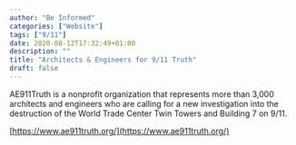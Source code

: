 ```yaml
---
author: "Be Informed"
categories: ["Website"]
tags: ["9/11"]
date: 2020-08-12T17:32:49+01:00
description: ""
title: "Architects & Engineers for 9/11 Truth"
draft: false
---
```


AE911Truth is a nonprofit organization that represents more than 3,000 architects and engineers who are calling for a new investigation into the destruction of the World Trade Center Twin Towers and Building 7 on 9/11.

[https://www.ae911truth.org/](https://www.ae911truth.org/)